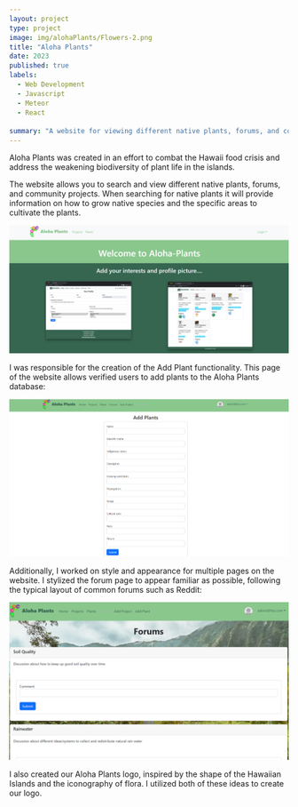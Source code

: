 ```yaml
---
layout: project
type: project
image: img/alohaPlants/Flowers-2.png
title: "Aloha Plants"
date: 2023
published: true
labels:
  - Web Development
  - Javascript
  - Meteor
  - React
  
summary: "A website for viewing different native plants, forums, and community projects."
---
```




Aloha Plants was created in an effort to combat the Hawaii food crisis and address the weakening biodiversity of plant life in the islands.

The website allows you to search and view different native plants, forums, and community projects. When searching for native plants it will provide information on how to grow native species and the specific areas to cultivate the plants.

<img class="img-fluid" src="../img/alohaPlants/landing.png">

I was responsible for the creation of the Add Plant functionality. This page of the website allows verified users to add plants to the Aloha Plants database:

<img class="img-fluid" src="../img/alohaPlants/addplant.png">

Additionally, I worked on style and appearance for multiple pages on the website. I stylized the forum page to appear familiar as possible, following the typical layout of common forums such as Reddit:

<img class="img-fluid" src="../img/alohaPlants/forums.png">

I also created our Aloha Plants logo, inspired by the shape of the Hawaiian Islands and the iconography of flora. I utilized both of these ideas to create our logo.

